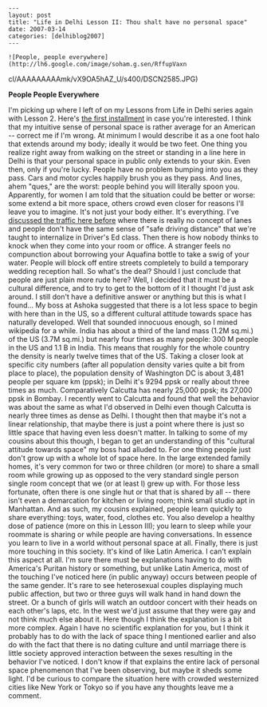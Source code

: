 
    ---
    layout: post
    title: "Life in Delhi Lesson II: Thou shalt have no personal space"
    date: 2007-03-14
    categories: [delhiblog2007]
    ---

    ![People, people everywhere](http://lh6.google.com/image/soham.g.sen/RffupVaxn
cI/AAAAAAAAAmk/vX9OA5hAZ_U/s400/DSCN2585.JPG)

**People People Everywhere**

I'm picking up where I left of on my Lessons from Life in Delhi series again
with Lesson 2. Here's [the first
installment](http://senuniversitas.org//?p=16) in case you're interested. I
think that my intuitive sense of personal space is rather average for an
American -- correct me if I'm wrong. At minimum I would describe it as a one
foot halo that extends around my body; ideally it would be two feet. One thing
you realize right away from walking on the street or standing in a line here
in Delhi is that your personal space in public only extends to your skin. Even
then, only if you're lucky. People have no problem bumping into you as they
pass. Cars and motor cycles happily brush you as they pass. And lines, ahem
"ques," are the worst: people behind you will literally spoon you. Apparently,
for women I am told that the situation could be better or worse: some extend a
bit more space, others crowd even closer for reasons I'll leave you to
imagine. It's not just your body either. It's everything. I've [discussed the
traffic here before](http://senuniversitas.org//?p=15) where there is really
no concept of lanes and people don't have the same sense of "safe driving
distance" that we're taught to internalize in Driver's Ed class. Then there is
how nobody thinks to knock when they come into your room or office. A stranger
feels no compunction about borrowing your Aquafina bottle to take a swig of
your water. People will block off entire streets completely to build a
temporary wedding reception hall. So what's the deal? Should I just conclude
that people are just plain more rude here? Well, I decided that it must be a
cultural difference, and to try to get to the bottom of it I thought I'd just
ask around. I still don't have a definitive answer or anything but this is
what I found... My boss at Ashoka suggested that there is a lot less space to
begin with here than in the US, so a different cultural attitude towards space
has naturally developed. Well that sounded innocuous enough, so I mined
wikipedia for a while. India has about a third of the land mass (1.2M sq.mi.)
of the US (3.7M sq.mi.) but nearly four times as many people: 300 M people in
the US and 1.1 B in India. This means that roughly for the whole country the
density is nearly twelve times that of the US. Taking a closer look at
specific city numbers (after all population density varies quite a bit from
place to place), the population density of Washington DC is about 3,481 people
per square km (ppsk); in Delhi it's 9294 ppsk or really about three times as
much. Comparatively Calcutta has nearly 25,000 ppsk; its 27,000 ppsk in
Bombay. I recently went to Calcutta and found that well the behavior was about
the same as what I'd observed in Delhi even though Calcutta is nearly three
times as dense as Delhi. I thought then that maybe it's not a linear
relationship, that maybe there is just a point where there is just so little
space that having even less doesn't matter. In talking to some of my cousins
about this though, I began to get an understanding of this "cultural attitude
towards space" my boss had alluded to. For one thing people just don't grow up
with a whole lot of space here. In the large extended family homes, it's very
common for two or three children (or more) to share a small room while growing
up as opposed to the very standard single person single room concept that we
(or at least I) grew up with. For those less fortunate, often there is one
single hut or that that is shared by all -- there isn't even a demarcation for
kitchen or living room; think small studio apt in Manhattan. And as such, my
cousins explained, people learn quickly to share everything: toys, water,
food, clothes etc. You also develop a healthy dose of patience (more on this
in Lesson III); you learn to sleep while your roommate is sharing or while
people are having conversations. In essence you learn to live in a world
without personal space at all. Finally, there is just more touching in this
society. It's kind of like Latin America. I can't explain this aspect at all.
I'm sure there must be explanations having to do with America's Puritan
history or something, but unlike Latin America, most of the touching I've
noticed here (in public anyway) occurs between people of the same gender. It's
rare to see heterosexual couples displaying much public affection, but two or
three guys will walk hand in hand down the street. Or a bunch of girls will
watch an outdoor concert with their heads on each other's laps, etc. In the
west we'd just assume that they were gay and not think much else about it.
Here though I think the explanation is a bit more complex. Again I have no
scientific explanation for you, but I think it probably has to do with the
lack of space thing I mentioned earlier and also do with the fact that there
is no dating culture and until marriage there is little society approved
interaction between the sexes resulting in the behavior I've noticed. I don't
know if that explains the entire lack of personal space phenomenon that I've
been observing, but maybe it sheds some light. I'd be curious to compare the
situation here with crowded westernized cities like New York or Tokyo so if
you have any thoughts leave me a comment.

